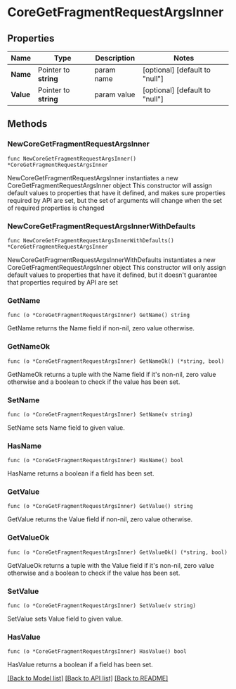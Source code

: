 # CoreGetFragmentRequestArgsInner

## Properties

Name | Type | Description | Notes
------------ | ------------- | ------------- | -------------
**Name** | Pointer to **string** | param name | [optional] [default to "null"]
**Value** | Pointer to **string** | param value | [optional] [default to "null"]

## Methods

### NewCoreGetFragmentRequestArgsInner

`func NewCoreGetFragmentRequestArgsInner() *CoreGetFragmentRequestArgsInner`

NewCoreGetFragmentRequestArgsInner instantiates a new CoreGetFragmentRequestArgsInner object
This constructor will assign default values to properties that have it defined,
and makes sure properties required by API are set, but the set of arguments
will change when the set of required properties is changed

### NewCoreGetFragmentRequestArgsInnerWithDefaults

`func NewCoreGetFragmentRequestArgsInnerWithDefaults() *CoreGetFragmentRequestArgsInner`

NewCoreGetFragmentRequestArgsInnerWithDefaults instantiates a new CoreGetFragmentRequestArgsInner object
This constructor will only assign default values to properties that have it defined,
but it doesn't guarantee that properties required by API are set

### GetName

`func (o *CoreGetFragmentRequestArgsInner) GetName() string`

GetName returns the Name field if non-nil, zero value otherwise.

### GetNameOk

`func (o *CoreGetFragmentRequestArgsInner) GetNameOk() (*string, bool)`

GetNameOk returns a tuple with the Name field if it's non-nil, zero value otherwise
and a boolean to check if the value has been set.

### SetName

`func (o *CoreGetFragmentRequestArgsInner) SetName(v string)`

SetName sets Name field to given value.

### HasName

`func (o *CoreGetFragmentRequestArgsInner) HasName() bool`

HasName returns a boolean if a field has been set.

### GetValue

`func (o *CoreGetFragmentRequestArgsInner) GetValue() string`

GetValue returns the Value field if non-nil, zero value otherwise.

### GetValueOk

`func (o *CoreGetFragmentRequestArgsInner) GetValueOk() (*string, bool)`

GetValueOk returns a tuple with the Value field if it's non-nil, zero value otherwise
and a boolean to check if the value has been set.

### SetValue

`func (o *CoreGetFragmentRequestArgsInner) SetValue(v string)`

SetValue sets Value field to given value.

### HasValue

`func (o *CoreGetFragmentRequestArgsInner) HasValue() bool`

HasValue returns a boolean if a field has been set.


[[Back to Model list]](../README.md#documentation-for-models) [[Back to API list]](../README.md#documentation-for-api-endpoints) [[Back to README]](../README.md)


